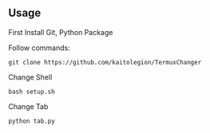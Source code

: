 ## Usage
First Install Git, Python Package

Follow commands:

```git clone https://github.com/kaitolegion/TermuxChanger```

Change Shell

```bash setup.sh```

Change Tab

```python tab.py```
